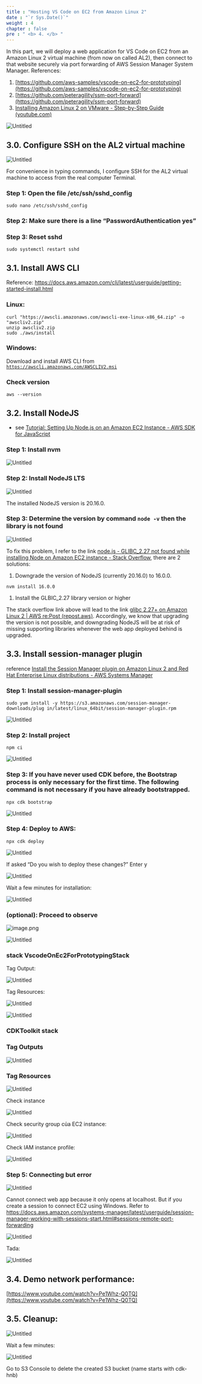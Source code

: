 ```yaml
---
title : "Hosting VS Code on EC2 from Amazon Linux 2"
date : "`r Sys.Date()`"
weight : 4
chapter : false
pre : " <b> 4. </b> "
---
```

In this part, we will deploy a web application for VS Code on EC2 from an Amazon Linux 2 virtual machine (from now on called AL2), then connect to that website securely via port forwarding of AWS Session Manager System Manager. References:

1. [https://github.com/aws-samples/vscode-on-ec2-for-prototyping](https://github.com/aws-samples/vscode-on-ec2-for-prototyping)
2. [https://github.com/peteragility/ssm-port-forward](https://github.com/peteragility/ssm-port-forward)
3. [Installing Amazon Linux 2 on VMware - Step-by-Step Guide (youtube.com)](https://www.youtube.com/watch?v=3hzIwa-q35E&t=29s)

![Untitled](/images/img_sec3/image.png)

## 3.0. Configure SSH on the AL2 virtual machine

![Untitled](/images/img_sec3/untitled%2052.png)

For convenience in typing commands, I configure SSH for the AL2 virtual machine to access from the real computer Terminal.

### Step 1: Open the file /etc/ssh/sshd_config

`sudo nano /etc/ssh/sshd_config`

### Step 2: Make sure there is a line “PasswordAuthentication yes”


### Step 3: Reset sshd

`sudo systemctl restart sshd`

## 3.1. Install AWS CLI

Reference: https://docs.aws.amazon.com/cli/latest/userguide/getting-started-install.html

### Linux:

```
curl "https://awscli.amazonaws.com/awscli-exe-linux-x86_64.zip" -o "awscliv2.zip"
unzip awscliv2.zip
sudo ./aws/install
```

### Windows:

Download and install AWS CLI from [`https://awscli.amazonaws.com/AWSCLIV2.msi`](https://awscli.amazonaws.com/AWSCLIV2.msi)

### Check version

```
aws --version
```

## 3.2. Install NodeJS

- see [Tutorial: Setting Up Node.js on an Amazon EC2 Instance - AWS SDK for JavaScript](https://docs.aws.amazon.com/sdk-for-javascript/v2/developer-guide/setting-up-node-on-ec2-instance.html)

### Step 1: Install nvm

![Untitled](/images/img_sec3/untitled%2053.png)

### Step 2: Install NodeJS LTS

![Untitled](/images/img_sec3/untitled%2054.png)

The installed NodeJS version is 20.16.0.

### Step 3: Determine the version by command `node -v` then the library is not found

![Untitled](/images/img_sec3/untitled%2055.png)

To fix this problem, I refer to the link [node.js - GLIBC_2.27 not found while installing Node on Amazon EC2 instance - Stack Overflow](https://stackoverflow.com/questions/72022527/glibc-2-27-not-found-while-installing-node-on-amazon-ec2-instance), there are 2 solutions:

1. Downgrade the version of NodeJS (currently 20.16.0) to 16.0.0.

```
nvm install 16.0.0
```

1. Install the GLBIC_2.27 library version or higher

The stack overflow link above will lead to the link [glibc 2.27+ on Amazon Linux 2 | AWS re:Post (repost.aws)](https://repost.aws/questions/QUrXOioL46RcCnFGyELJWKLw/glibc-2-27-on-amazon-linux-2). Accordingly, we know that upgrading the version is not possible, and downgrading NodeJS will be at risk of missing supporting libraries whenever the web app deployed behind is upgraded.

## 3.3. Install session-manager plugin 

reference [Install the Session Manager plugin on Amazon Linux 2 and Red Hat Enterprise Linux distributions - AWS Systems Manager](https://docs.aws.amazon.com/systems-manager/latest/userguide/install-plugin-linux.html) 

### Step 1: Install session-manager-plugin 

``` sudo yum install -y https://s3.amazonaws.com/session-manager-downloads/plug in/latest/linux_64bit/session-manager-plugin.rpm ``` 

![Untitled](/images/img_sec3/untitled%2056.png)

### Step 2: Install project 

``` npm ci ``` 

![Untitled](/images/img_sec3/untitled%2057.png)
### Step 3: If you have never used CDK before, the Bootstrap process is only necessary for the first time. The following command is not necessary if you have already bootstrapped.

```
npx cdk bootstrap
```

![Untitled](/images/img_sec3/untitled%2058.png)

### Step 4: Deploy to AWS:

```
npx cdk deploy
```

![Untitled](/images/img_sec3/untitled%2059.png)

If asked “Do you wish to deploy these changes?” Enter y 

![Untitled](/images/img_sec3/untitled%2060.png)

Wait a few minutes for installation: 

![Untitled](/images/img_sec3/untitled%2061.png)

### (optional): Proceed to observe 

![image.png](/images/img_sec3/image.png)

![Untitled](/images/img_sec3/untitled%2062.png)


### stack VscodeOnEc2ForPrototypingStack 

Tag Output: 

![Untitled](/images/img_sec3/7d1990f3-5267-4d61-956a-f43a5d2176e1.png)

Tag Resources: 

![Untitled](/images/img_sec3/ffa21354-6be4-459d-9dff-d82498bf9920.png)

![Untitled](/images/img_sec3/untitled%2063.png)

### CDKToolkit stack 


### Tag Outputs 

![Untitled](/images/img_sec3/f87f2199-e440-495e-add9-a1ad2ecc9b9f.png)

### Tag Resources 

![Untitled](/images/img_sec3/c390728e-dae0-4cba-a1da-8b7d6ba49e44.png)

Check instance 

![Untitled](/images/img_sec3/untitled%2064.png)

Check security group của EC2 instance:

![Untitled](/images/img_sec3/untitled%2065.png)

Check IAM instance profile:

![Untitled](/images/img_sec3/untitled%2066.png)


### Step 5: Connecting but error 

![Untitled](/images/img_sec3/untitled%2067.png)

Cannot connect web app because it only opens at localhost. But if you create a session to connect EC2 using Windows. Refer to https://docs.aws.amazon.com/systems-manager/latest/userguide/session-manager-working-with-sessions-start.html#sessions-remote-port-forwarding

![Untitled](/images/img_sec3/untitled%2068.png)

Tada:

![Untitled](/images/img_sec3/untitled%2069.png)

## 3.4. Demo network performance:

[https://www.youtube.com/watch?v=Pe1Whz-Q0TQ](https://www.youtube.com/watch?v=Pe1Whz-Q0TQ)

## 3.5. Cleanup:

![Untitled](/images/img_sec3/untitled%2070.png)

Wait a few minutes:

![Untitled](/images/img_sec3/untitled%2071.png)

Go to S3 Console to delete the created S3 bucket (name starts with cdk-hnb)